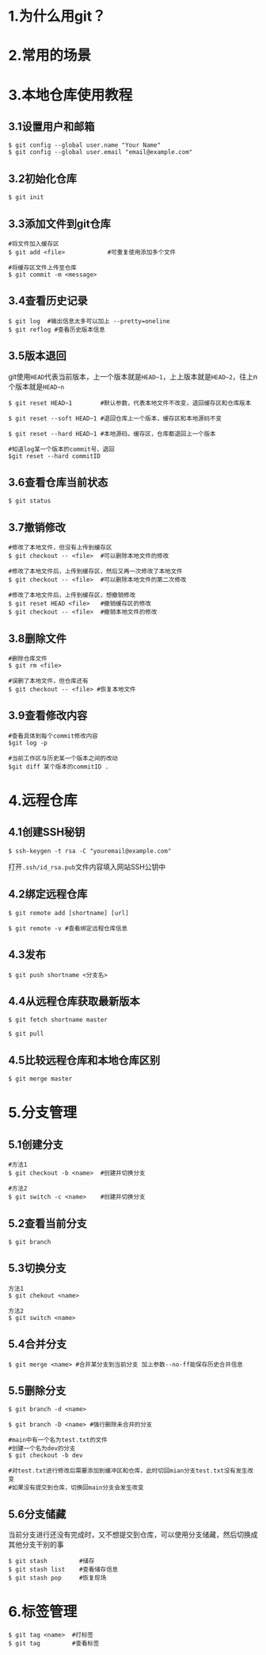 # 1.为什么用git？



# 2.常用的场景



# 3.本地仓库使用教程

## 3.1设置用户和邮箱

```shell
$ git config --global user.name "Your Name"
$ git config --global user.email "email@example.com"
```

## 3.2初始化仓库

```shell
$ git init
```

## 3.3添加文件到git仓库

```shell
#将文件加入缓存区
$ git add <file> 			#可重复使用添加多个文件

#将缓存区文件上传至仓库
$ git commit -m <message>	
```

## 3.4查看历史记录

```shell
$ git log  #输出信息太多可以加上 --pretty=oneline
$ git reflog #查看历史版本信息
```

## 3.5版本退回

git使用`HEAD`代表当前版本，上一个版本就是`HEAD~1`，上上版本就是`HEAD~2`，往上n个版本就是`HEAD~n`

```shell
$ git reset HEAD~1		  #默认参数，代表本地文件不改变，退回缓存区和仓库版本

$ git reset --soft HEAD~1 #退回仓库上一个版本，缓存区和本地源码不变

$ git reset --hard HEAD~1 #本地源码，缓存区，仓库都退回上一个版本

#知道log某一个版本的commit号，退回
$git reset --hard commitID
```

## 3.6查看仓库当前状态

```shell
$ git status
```

## 3.7撤销修改

```shell
#修改了本地文件，但没有上传到缓存区
$ git checkout -- <file>  #可以删除本地文件的修改

#修改了本地文件后，上传到缓存区，然后又再一次修改了本地文件
$ git checkout -- <file>  #可以删除本地文件的第二次修改

#修改了本地文件后，上传到缓存区，想撤销修改
$ git reset HEAD <file>   #撤销缓存区的修改
$ git checkout -- <file>  #撤销本地文件的修改
```

## 3.8删除文件

```shell
#删除仓库文件
$ git rm <file>

#误删了本地文件，但仓库还有
$ git checkout -- <file> #恢复本地文件
```

## 3.9查看修改内容

```shell
#查看具体到每个commit修改内容
$git log -p

#当前工作区与历史某一个版本之间的改动
$git diff 某个版本的commitID .
```





# 4.远程仓库

## 4.1创建SSH秘钥

```shell
$ ssh-keygen -t rsa -C "youremail@example.com"
```

打开`.ssh/id_rsa.pub`文件内容填入网站SSH公钥中

## 4.2绑定远程仓库

```shell
$ git remote add [shortname] [url]

$ git remote -v #查看绑定远程仓库信息
```

## 4.3发布

```shell
$ git push shortname <分支名>
```

## 4.4从远程仓库获取最新版本

```shell
$ git fetch shortname master

$ git pull
```

## 4.5比较远程仓库和本地仓库区别

```shell
$ git merge master
```





# 5.分支管理

## 5.1创建分支

```shell
#方法1
$ git checkout -b <name>  #创建并切换分支

#方法2
$ git switch -c <name>    #创建并切换分支
```

## 5.2查看当前分支

```shell
$ git branch
```

## 5.3切换分支

```shell
方法1
$ git chekout <name>

方法2
$ git switch <name>
```

## 5.4合并分支

```shell
$ git merge <name> #合并某分支到当前分支 加上参数--no-ff能保存历史合并信息
```

## 5.5删除分支

```shell
$ git branch -d <name>

$ git branch -D <name> #强行删除未合并的分支
```



```shell
#main中有一个名为test.txt的文件
#创建一个名为dev的分支
$ git checkout -b dev

#对test.txt进行修改后需要添加到缓冲区和仓库，此时切回mian分支test.txt没有发生改变
#如果没有提交到仓库，切换回main分支会发生改变

```

## 5.6分支储藏

当前分支进行还没有完成时，又不想提交到仓库，可以使用分支储藏，然后切换成其他分支干别的事

```shell
$ git stash  		#储存
$ git stash list	#查看储存信息
$ git stash pop		#恢复现场
```



# 6.标签管理

```shell
$ git tag <name>  #打标签
$ git tag         #查看标签
```

